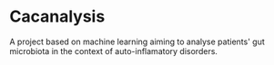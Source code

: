 # Cacanalysis
A project based on machine learning aiming to analyse patients' gut microbiota in the context of auto-inflamatory disorders.
